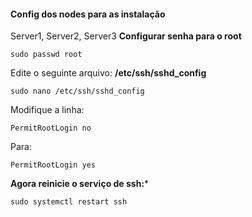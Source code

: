 #### Config dos nodes para as instalação


Server1, Server2, Server3
**Configurar senha para o root**   
```shell
sudo passwd root
```
Edite o seguinte arquivo: **/etc/ssh/sshd_config**    
```shell
sudo nano /etc/ssh/sshd_config
```  
Modifique a linha:   
```shell
PermitRootLogin no 
```   
Para:   
```shell 
PermitRootLogin yes
```   

**Agora reinicie o serviço de ssh:***
```shell
sudo systemctl restart ssh
```   

